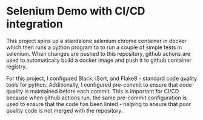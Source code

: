 # Selenium Demo with CI/CD integration

This project spins up a standalone selenium chrome container in docker which then runs a python program to to run a couple of simple tests in selenium. When changes are pushed to this repository, github actions are used to automatically build a docker image and push it to github container registry.

For this project, I configured Black, iSort, and Flake8 - standard code quality tools for python.
Additionally, I configured pre-commit to ensure that code quality is maintained before each commit. This is important for CI/CD because when github actions run, the same pre-commit configuration is used to ensure that the code has been linted - helping to ensure that poor quality code is not merged with the repository.
